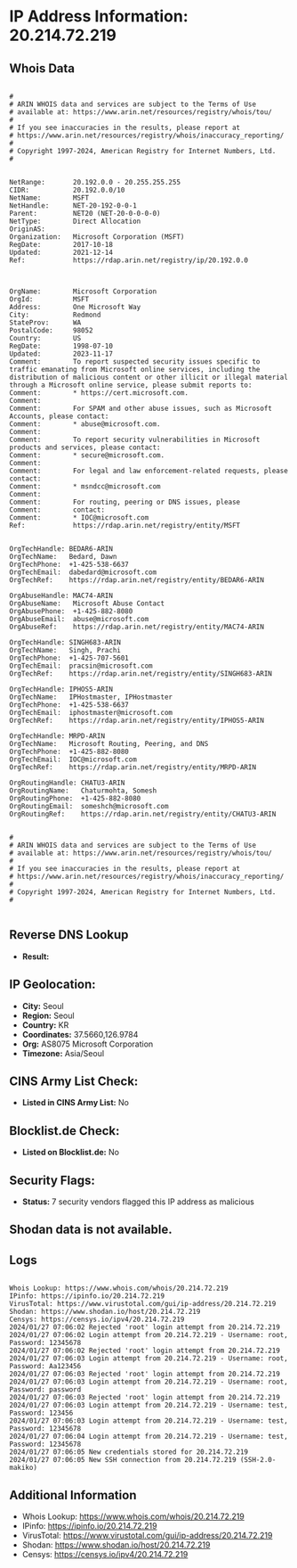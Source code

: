 # IP Address Information: 20.214.72.219

## Whois Data
```

#
# ARIN WHOIS data and services are subject to the Terms of Use
# available at: https://www.arin.net/resources/registry/whois/tou/
#
# If you see inaccuracies in the results, please report at
# https://www.arin.net/resources/registry/whois/inaccuracy_reporting/
#
# Copyright 1997-2024, American Registry for Internet Numbers, Ltd.
#


NetRange:       20.192.0.0 - 20.255.255.255
CIDR:           20.192.0.0/10
NetName:        MSFT
NetHandle:      NET-20-192-0-0-1
Parent:         NET20 (NET-20-0-0-0-0)
NetType:        Direct Allocation
OriginAS:       
Organization:   Microsoft Corporation (MSFT)
RegDate:        2017-10-18
Updated:        2021-12-14
Ref:            https://rdap.arin.net/registry/ip/20.192.0.0



OrgName:        Microsoft Corporation
OrgId:          MSFT
Address:        One Microsoft Way
City:           Redmond
StateProv:      WA
PostalCode:     98052
Country:        US
RegDate:        1998-07-10
Updated:        2023-11-17
Comment:        To report suspected security issues specific to traffic emanating from Microsoft online services, including the distribution of malicious content or other illicit or illegal material through a Microsoft online service, please submit reports to:
Comment:        * https://cert.microsoft.com.  
Comment:        
Comment:        For SPAM and other abuse issues, such as Microsoft Accounts, please contact:
Comment:        * abuse@microsoft.com.  
Comment:        
Comment:        To report security vulnerabilities in Microsoft products and services, please contact:
Comment:        * secure@microsoft.com.  
Comment:        
Comment:        For legal and law enforcement-related requests, please contact:
Comment:        * msndcc@microsoft.com
Comment:        
Comment:        For routing, peering or DNS issues, please 
Comment:        contact:
Comment:        * IOC@microsoft.com
Ref:            https://rdap.arin.net/registry/entity/MSFT


OrgTechHandle: BEDAR6-ARIN
OrgTechName:   Bedard, Dawn 
OrgTechPhone:  +1-425-538-6637 
OrgTechEmail:  dabedard@microsoft.com
OrgTechRef:    https://rdap.arin.net/registry/entity/BEDAR6-ARIN

OrgAbuseHandle: MAC74-ARIN
OrgAbuseName:   Microsoft Abuse Contact
OrgAbusePhone:  +1-425-882-8080 
OrgAbuseEmail:  abuse@microsoft.com
OrgAbuseRef:    https://rdap.arin.net/registry/entity/MAC74-ARIN

OrgTechHandle: SINGH683-ARIN
OrgTechName:   Singh, Prachi 
OrgTechPhone:  +1-425-707-5601 
OrgTechEmail:  pracsin@microsoft.com
OrgTechRef:    https://rdap.arin.net/registry/entity/SINGH683-ARIN

OrgTechHandle: IPHOS5-ARIN
OrgTechName:   IPHostmaster, IPHostmaster 
OrgTechPhone:  +1-425-538-6637 
OrgTechEmail:  iphostmaster@microsoft.com
OrgTechRef:    https://rdap.arin.net/registry/entity/IPHOS5-ARIN

OrgTechHandle: MRPD-ARIN
OrgTechName:   Microsoft Routing, Peering, and DNS
OrgTechPhone:  +1-425-882-8080 
OrgTechEmail:  IOC@microsoft.com
OrgTechRef:    https://rdap.arin.net/registry/entity/MRPD-ARIN

OrgRoutingHandle: CHATU3-ARIN
OrgRoutingName:   Chaturmohta, Somesh 
OrgRoutingPhone:  +1-425-882-8080 
OrgRoutingEmail:  someshch@microsoft.com
OrgRoutingRef:    https://rdap.arin.net/registry/entity/CHATU3-ARIN


#
# ARIN WHOIS data and services are subject to the Terms of Use
# available at: https://www.arin.net/resources/registry/whois/tou/
#
# If you see inaccuracies in the results, please report at
# https://www.arin.net/resources/registry/whois/inaccuracy_reporting/
#
# Copyright 1997-2024, American Registry for Internet Numbers, Ltd.
#


```
## Reverse DNS Lookup
- **Result:** 

## IP Geolocation:
- **City:** Seoul
- **Region:** Seoul
- **Country:** KR
- **Coordinates:** 37.5660,126.9784
- **Org:** AS8075 Microsoft Corporation
- **Timezone:** Asia/Seoul

## CINS Army List Check:
- **Listed in CINS Army List:** 
No

## Blocklist.de Check:
- **Listed on Blocklist.de:** 
No

## Security Flags:
- **Status:** 7 security vendors flagged this IP address as malicious

## Shodan data is not available.

## Logs
```

Whois Lookup: https://www.whois.com/whois/20.214.72.219
IPinfo: https://ipinfo.io/20.214.72.219
VirusTotal: https://www.virustotal.com/gui/ip-address/20.214.72.219
Shodan: https://www.shodan.io/host/20.214.72.219
Censys: https://censys.io/ipv4/20.214.72.219
2024/01/27 07:06:02 Rejected 'root' login attempt from 20.214.72.219
2024/01/27 07:06:02 Login attempt from 20.214.72.219 - Username: root, Password: 12345678
2024/01/27 07:06:02 Rejected 'root' login attempt from 20.214.72.219
2024/01/27 07:06:03 Login attempt from 20.214.72.219 - Username: root, Password: Aa123456
2024/01/27 07:06:03 Rejected 'root' login attempt from 20.214.72.219
2024/01/27 07:06:03 Login attempt from 20.214.72.219 - Username: root, Password: password
2024/01/27 07:06:03 Rejected 'root' login attempt from 20.214.72.219
2024/01/27 07:06:03 Login attempt from 20.214.72.219 - Username: test, Password: 123456
2024/01/27 07:06:03 Login attempt from 20.214.72.219 - Username: test, Password: 12345678
2024/01/27 07:06:04 Login attempt from 20.214.72.219 - Username: test, Password: 12345678
2024/01/27 07:06:05 New credentials stored for 20.214.72.219
2024/01/27 07:06:05 New SSH connection from 20.214.72.219 (SSH-2.0-makiko)

```
## Additional Information
- Whois Lookup: https://www.whois.com/whois/20.214.72.219
- IPinfo: https://ipinfo.io/20.214.72.219
- VirusTotal: https://www.virustotal.com/gui/ip-address/20.214.72.219
- Shodan: https://www.shodan.io/host/20.214.72.219
- Censys: https://censys.io/ipv4/20.214.72.219

